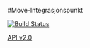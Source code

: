 #Move-Integrasjonspunkt

[![Build Status](https://travis-ci.org/difi/move-integrasjonspunkt.svg?branch=master)](https://travis-ci.org/difi/move-integrasjonspunkt)

[API v2.0](./integrasjonspunkt-api-v2.0.md)